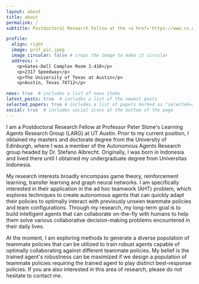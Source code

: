```yaml
---
layout: about
title: about
permalink: /
subtitle: Postdoctoral Research Fellow at the <a href='https://www.cs.utexas.edu/~larg/index.php/Learning_Agents_Research_Group'>Learning Agents Research Group</a>.

profile:
  align: right
  image: prof_pic.jpeg
  image_circular: false # crops the image to make it circular
  address: >
    <p>Gates-Dell Complex Room 3.418</p>
    <p>2317 Speedway</p>
    <p>The University of Texas at Austin</p>
    <p>Austin, Texas 78712</p>

news: true  # includes a list of news items
latest_posts: true  # includes a list of the newest posts
selected_papers: true # includes a list of papers marked as "selected={true}"
social: true  # includes social icons at the bottom of the page
---
```


I am a Postdoctoral Research Fellow at Professor Peter Stone's Learning Agents Research Group (LARG) at UT Austin. Prior to my current position, I obtained my masters and doctorate degree from the University of Edinburgh, where I was a member of the Autonomous Agents Research group headed by Dr. Stefano Albrecht. Originally, I was born in Indonesia and lived there until I obtained my undergraduate degree from Universitas Indonesia. 

My research interests broadly encompass game theory, reinforcement learning, transfer learning and graph neural networks. I am specifically interested in their application in the ad hoc teamwork (AHT) problem, which explores techniques to create autonomous agents that can quickly adapt their policies to optimally interact with previously unseen teammate policies and team configurations. Through my research, my long-term goal is to build intelligent agents that can collaborate on-the-fly with humans to help them solve various collaborative decision-making problems encountered in their daily lives.

At the moment, I am exploring methods to generate a diverse population of teammate policies that can be utilized to train robust agents capable of optimally collaborating against different teammate policies. My belief is the trained agent's robustness can be maximized if we design a population of teammate policies requiring the trained agent to play distinct best-response policies. If you are also interested in this area of research, please do not hesitate to contact me.